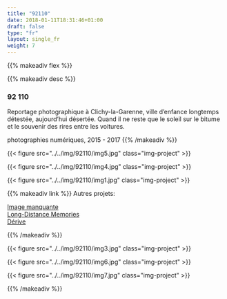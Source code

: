 ```yaml
---
title: "92110"
date: 2018-01-11T18:31:46+01:00
draft: false
type: "fr"
layout: single_fr
weight: 7
---
```


{{% makeadiv flex %}}

{{% makeadiv desc %}}
### 92 110

Reportage photographique à Clichy-la-Garenne, ville d’enfance longtemps détestée, aujourd’hui désertée. Quand il ne reste que le soleil sur le bitume et le souvenir des rires entre les voitures.

photographies numériques, 2015 - 2017
{{% /makeadiv %}}

{{< figure src="../../img/92110/img5.jpg" class="img-project" >}}

{{< figure src="../../img/92110/img4.jpg" class="img-project" >}}

{{< figure src="../../img/92110/img1.jpg" class="img-project" >}}

{{% makeadiv link %}}
Autres projets:

[Image manquante](http://www.carolinesorin.com/fr/manquant)  
[Long-Distance Memories](http://www.carolinesorin.com/fr/longdistance)  
[Dérive](http://www.carolinesorin.com/fr/derive)  

{{% /makeadiv %}}

{{< figure src="../../img/92110/img3.jpg" class="img-project" >}}

{{< figure src="../../img/92110/img6.jpg" class="img-project" >}}

{{< figure src="../../img/92110/img7.jpg" class="img-project" >}}

{{% /makeadiv %}}
